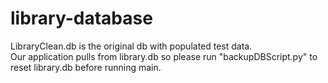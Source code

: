 # library-database

LibraryClean.db is the original db with populated test data.<br>
Our application pulls from library.db so please run "backupDBScript.py" to reset library.db before running main.
